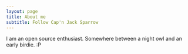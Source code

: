 ```yaml
---
layout: page
title: About me
subtitle: Follow Cap'n Jack Sparrow
---
```


I am an open source enthusiast. Somewhere between a night owl and an early birdie. :P   
